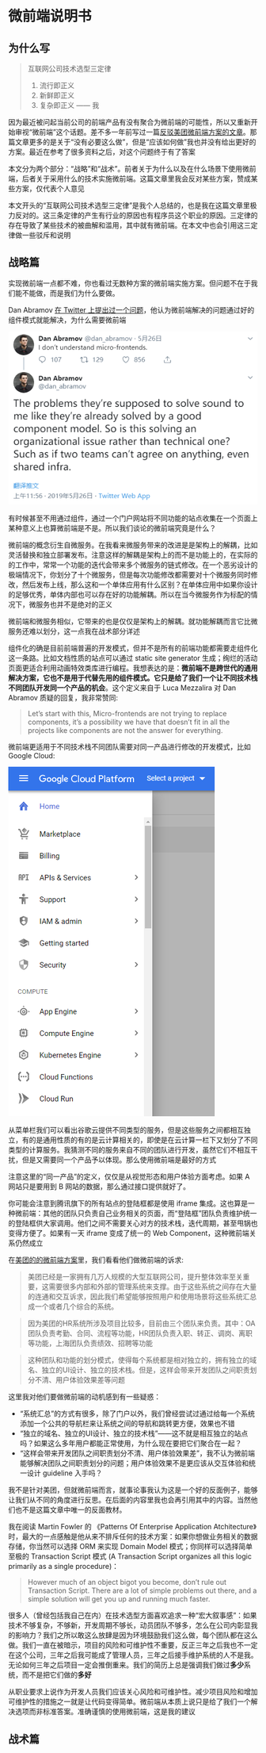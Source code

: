 # 微前端说明书

## 为什么写

> 互联网公司技术选型三定律
> 1. 流行即正义
> 2. 新鲜即正义
> 3. 复杂即正义
> —— 我

因为最近被问起当前公司的前端产品有没有聚合为微前端的可能性，所以又重新开始审视“微前端”这个话题。差不多一年前写过一篇[反驳美团微前端方案的文章](https://zhuanlan.zhihu.com/p/50358444)。那篇文章更多的是关于“没有必要这么做”，但是“应该如何做”我也并没有给出更好的方案。最近在参考了很多资料之后，对这个问题终于有了答案

本文分为两个部分：“战略”和“战术”。前者关于为什么以及在什么场景下使用微前端，后者关于采用什么的技术实施微前端。这篇文章里我会反对某些方案，赞成某些方案，仅代表个人意见

本文开头的“互联网公司技术选型三定律”是我个人总结的，也是我在这篇文章里极力反对的。这三条定律的产生有行业的原因也有程序员这个职业的原因。三定律的存在导致了某些技术的被曲解和滥用，其中就有微前端。在本文中也会引用这三定律做一些驳斥和说明

## 战略篇

实现微前端一点都不难，你也看过无数种方案的微前端实施方案。但问题不在于我们能不能做，而是我们为什么要做。

Dan Abramov [在 Twitter 上提出过一个问题](https://twitter.com/dan_abramov/status/1132495687957012481?s=20)，他认为微前端解决的问题通过好的组件模式就能解决，为什么需要微前端

![](./images/micro-front-end-specification/dan_abramov_twitter.png)

有时候甚至不用通过组件，通过一个门户网站将不同功能的站点收集在一个页面上某种意义上也算微前端是不是。所以我们谈论的微前端究竟是什么？

微前端的概念衍生自微服务。在我看来微服务带来的改进是是架构上的解耦，比如灵活替换和独立部署发布。注意这样的解耦是架构上的而不是功能上的，在实际的的工作中，常常一个功能的迭代会带来多个微服务的链式修改。在一个恶劣设计的极端情况下，你划分了十个微服务，但是每次功能修改都需要对十个微服务同时修改，然后发布上线，那么这和一个单体应用有什么区别？在单体应用中如果你设计的足够优秀，单体内部也可以存在好的功能解耦。所以在当今微服务作为标配的情况下，微服务也并不是绝对的正义

微前端和微服务相似，它带来的也是仅仅是架构上的解耦。就功能解耦而言它比微服务还难以划分，这一点我在战术部分详述

组件化的确是目前前端普遍的开发模式，但并不是所有的前端功能都需要走组件化这一条路。比如文档性质的站点可以通过 static site generator 生成；绚烂的活动页面更适合利用动画特效类库进行编程。我想表达的是：**微前端不是跨世代的通用解决方案，它也不是用于代替先用的组件模式。它只是给了我们一个让不同技术栈不同团队开发同一个产品的机会**。这个定义来自于 Luca Mezzalira 对 Dan Abramov 质疑的回复，我非常赞同:

> Let’s start with this, Micro-frontends are not trying to replace components, it’s a possibility we have that doesn’t fit in all the projects like components are not the answer for everything.

微前端更适用于不同技术栈不同团队需要对同一产品进行修改的开发模式，比如 Google Cloud:

![](./images/micro-front-end-specification/google_cloud.png)

从菜单栏我们可以看出谷歌云提供不同类型的服务，但是这些服务之间都相互独立，有的是通用性质的有的是云计算相关的，即使是在云计算一栏下又划分了不同类型的计算服务。我猜测不同的服务来自不同的团队进行开发，虽然它们不相互干扰，但是又需要同一个产品予以体现。那么使用微前端是最好的方式

注意这里的“同一产品”的定义，仅仅是从视觉形态和用户体验方面考虑。如果 A 网站只是要用到 B 网站的数据，那么通过接口提供就好了。

你可能会注意到腾讯旗下的所有站点的登陆框都是使用 iframe 集成。这也算是一种微前端：其他的团队只负责自己业务相关的页面，而“登陆框”团队负责维护统一的登陆框供大家调用。他们之间不需要关心对方的技术栈，迭代周期，甚至甩锅也变得方便了。如果有一天 iframe 变成了统一的 Web Component，这种微前端关系仍然成立

在[美团的的微前端方案](https://tech.meituan.com/2018/09/06/fe-tiny-spa.html)里，我们看看他们做微前端的诉求:

> 美团已经是一家拥有几万人规模的大型互联网公司，提升整体效率至关重要，这需要很多内部和外部的管理系统来支撑。由于这些系统之间存在大量的连通和交互诉求，因此我们希望能够按照用户和使用场景将这些系统汇总成一个或者几个综合的系统。

> 因为美团的HR系统所涉及项目比较多，目前由三个团队来负责。其中：OA团队负责考勤、合同、流程等功能，HR团队负责入职、转正、调岗、离职等功能，上海团队负责绩效、招聘等功能

> 这种团队和功能的划分模式，使得每个系统都是相对独立的，拥有独立的域名、独立的UI设计、独立的技术栈。但是，这样会带来开发团队之间职责划分不清、用户体验效果差等问题

这里我对他们要做微前端的动机感到有一些疑惑：

- “系统汇总”的方式有很多，除了门户以外，我们曾经尝试过通过给每一个系统添加一个公共的导航栏来让系统之间的导航和跳转更方便，效果也不错
- “独立的域名、独立的UI设计、独立的技术栈”——这不就是相互独立的站点吗？如果这么多年用户都能正常使用，为什么现在要把它们聚合在一起？
- “这样会带来开发团队之间职责划分不清、用户体验效果差”，我不认为微前端能够解决团队之间职责划分的问题；用户体验效果不是更应该从交互体验和统一设计 guideline 入手吗？

我不是针对美团，但就微前端而言，就事论事我认为这是一个好的反面例子，能够让我们从不同的角度进行反思。在后面的内容里我也会再引用其中的内容。当然他们也不是这篇文章中唯一的反面教材。

我在阅读 Martin Fowler 的 《Patterns Of Enterprise Application Atchitecture》时，最大的一点感触是他从来不排斥任何的技术方案：如果你想做业务相关的数据存储，你当然可以选择 ORM 来实现 Domain Model 模式；你同样可以选择简单至极的 Transaction Script 模式 (A Transaction Script organizes all this logic primarily as a single procedure)：

> However much of an object bigot you become, don’t rule out Transaction Script. There are a lot of simple problems out there, and a simple solution will get you up and running much faster.

很多人（曾经包括我自己在内）在技术选型方面喜欢追求一种“宏大叙事感”：如果技术不够复杂，不够新，开发周期不够长，动员团队不够多，怎么在公司内彰显我的影响力？我们之所以敢这么放肆是因为环境鼓励我们这么做，每个团队都在这么做。我们一直在被暗示，项目的风险和可维护性不重要，反正三年之后我也不一定在这个公司，三年之后我可能成了管理人员，三年之后接手维护系统的人不是我。无论如何三年之后项目一定会推倒重来。我们的简历上总是强调我们做过**多少**系统，而不是把它们做的**多好**

从职业要求上说作为开发人员我们应该关心风险和可维护性。减少项目风险和增加可维护性的措施之一就是让代码变得简单。微前端从本质上说只是给了我们一个解决选项而非标准答案。准确谨慎的使用微前端，这是我的建议

## 战术篇
